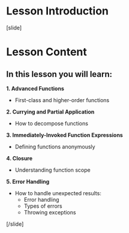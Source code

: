 # Lesson Introduction

[slide]
# Lesson Content

## In this lesson you will learn:

**1. Advanced Functions**
- First-class and higher-order functions

**2. Currying and Partial Application**
- How to decompose functions

**3. Immediately-Invoked Function Expressions**
- Defining functions anonymously

**4. Closure**
- Understanding function scope

**5. Error Handling**
- How to handle unexpected results:
   - Error handling
   - Types of errors
   - Throwing exceptions

[/slide]
